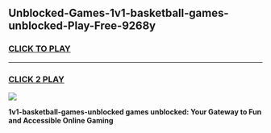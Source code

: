 
## Unblocked-Games-1v1-basketball-games-unblocked-Play-Free-9268y
<h3>
<a href="https://premium76.site?title=1v1-basketball-games-unblocked&ref=09A">CLICK TO PLAY</a></h3>
<hr>

<h3>
<a href="https://premium76.site?title=1v1-basketball-games-unblocked&ref=09A">CLICK 2 PLAY</a>
  
</h3>

<a href="https://premium76.site?title=1v1-basketball-games-unblocked&ref=09A"><img src="https://clearcache.store/games.png"></a>


**1v1-basketball-games-unblocked games unblocked: Your Gateway to Fun and Accessible Online Gaming**
